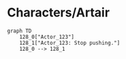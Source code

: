 # Characters/Artair


```mermaid
graph TD
    128_0["Actor_123"]
    128_1["Actor_123: Stop pushing."]
    128_0 --> 128_1
```